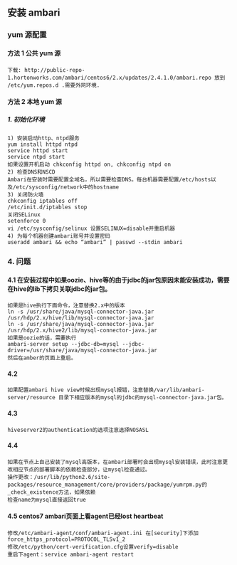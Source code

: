 ## 安装 ambari
### yum 源配置
#### 方法 1 公共 yum 源
    下载: http://public-repo-1.hortonworks.com/ambari/centos6/2.x/updates/2.4.1.0/ambari.repo 放到 /etc/yum.repos.d .需要外网环境.
#### 方法 2 本地 yum 源
##### 1. 初始化环境
    1) 安装启动http、ntpd服务
    yum install httpd ntpd 
    service httpd start
    service ntpd start
    如果设置开机启动 chkconfig httpd on, chkconfig ntpd on
    2) 检查DNS和NSCD
    Ambari在安装时需要配置全域名，所以需要检查DNS。每台机器需要配置/etc/hosts以及/etc/sysconfig/network中的hostname 
    3) 关闭防火墙
    chkconfig iptables off 
    /etc/init.d/iptables stop
    关闭SELinux
    setenforce 0
    vi /etc/sysconfig/selinux 设置SELINUX=disable并重启机器
    4) 为每个机器创建ambari账号并设置密码
    useradd ambari && echo “ambari” | passwd --stdin ambari 

### 4. 问题
#### 4.1 在安装过程中如果oozie、hive等的由于jdbc的jar包原因未能安装成功，需要在hive的lib下拷贝关联jdbc的jar包。
    如果是hive执行下面命令，注意替换2.x中的版本
    ln -s /usr/share/java/mysql-connector-java.jar /usr/hdp/2.x/hive/lib/mysql-connector-java.jar
    ln -s /usr/share/java/mysql-connector-java.jar /usr/hdp/2.x/hive2/lib/mysql-connector-java.jar
    如果是oozie的话，需要执行
    ambari-server setup --jdbc-db=mysql --jdbc-driver=/usr/share/java/mysql-connector-java.jar
    然后在amber的页面上重启。
#### 4.2 
    如果配置ambari hive view时候出现mysql报错，注意替换/var/lib/ambari-server/resource 目录下相应版本的mysql的jdbc的mysql-connector-java.jar包。
#### 4.3 
    hiveserver2的authentication的选项注意选择NOSASL
#### 4.4 
    如果在节点上自己安装了mysql高版本，在ambari部署时会出现mysql安装错误，此时注意更改相应节点的部署脚本的依赖检查部分，让mysql检查通过。
    操作更改：/usr/lib/python2.6/site-packages/resource_management/core/providers/package/yumrpm.py的_check_existence方法，如果依赖
    检查name为mysql直接返回true
#### 4.5 centos7 ambari页面上看agent已经lost heartbeat
    修改/etc/ambari-agent/conf/ambari-agent.ini 在[security]下添加force_https_protocol=PROTOCOL_TLSv1_2
    修改/etc/python/cert-verification.cfg设置verify=disable
    重启下agent：service ambari-agent restart